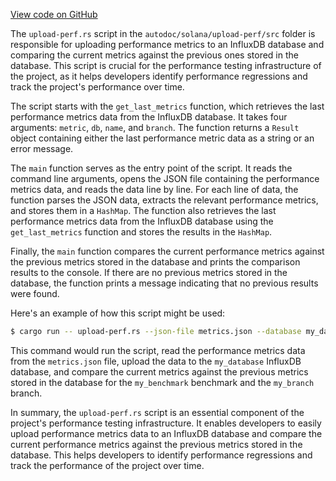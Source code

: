 [View code on GitHub](https://github.com/solana-labs/solana/tree/master/na/upload-perf/src)

The `upload-perf.rs` script in the `autodoc/solana/upload-perf/src` folder is responsible for uploading performance metrics to an InfluxDB database and comparing the current metrics against the previous ones stored in the database. This script is crucial for the performance testing infrastructure of the project, as it helps developers identify performance regressions and track the project's performance over time.

The script starts with the `get_last_metrics` function, which retrieves the last performance metrics data from the InfluxDB database. It takes four arguments: `metric`, `db`, `name`, and `branch`. The function returns a `Result` object containing either the last performance metric data as a string or an error message.

The `main` function serves as the entry point of the script. It reads the command line arguments, opens the JSON file containing the performance metrics data, and reads the data line by line. For each line of data, the function parses the JSON data, extracts the relevant performance metrics, and stores them in a `HashMap`. The function also retrieves the last performance metrics data from the InfluxDB database using the `get_last_metrics` function and stores the results in the `HashMap`.

Finally, the `main` function compares the current performance metrics against the previous metrics stored in the database and prints the comparison results to the console. If there are no previous metrics stored in the database, the function prints a message indicating that no previous results were found.

Here's an example of how this script might be used:

```sh
$ cargo run -- upload-perf.rs --json-file metrics.json --database my_database --benchmark my_benchmark --branch my_branch
```

This command would run the script, read the performance metrics data from the `metrics.json` file, upload the data to the `my_database` InfluxDB database, and compare the current metrics against the previous metrics stored in the database for the `my_benchmark` benchmark and the `my_branch` branch.

In summary, the `upload-perf.rs` script is an essential component of the project's performance testing infrastructure. It enables developers to easily upload performance metrics data to an InfluxDB database and compare the current performance metrics against the previous metrics stored in the database. This helps developers to identify performance regressions and track the performance of the project over time.
